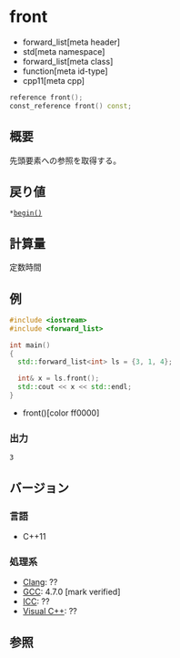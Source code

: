 # front
* forward_list[meta header]
* std[meta namespace]
* forward_list[meta class]
* function[meta id-type]
* cpp11[meta cpp]

```cpp
reference front();
const_reference front() const;
```

## 概要
先頭要素への参照を取得する。


## 戻り値
`*`[`begin()`](begin.md)

## 計算量
定数時間


## 例
```cpp example
#include <iostream>
#include <forward_list>

int main()
{
  std::forward_list<int> ls = {3, 1, 4};

  int& x = ls.front();
  std::cout << x << std::endl;
}
```
* front()[color ff0000]


### 出力
```
3
```

## バージョン
### 言語
- C++11

### 処理系
- [Clang](/implementation.md#clang): ??
- [GCC](/implementation.md#gcc): 4.7.0 [mark verified]
- [ICC](/implementation.md#icc): ??
- [Visual C++](/implementation.md#visual_cpp): ??


## 参照


